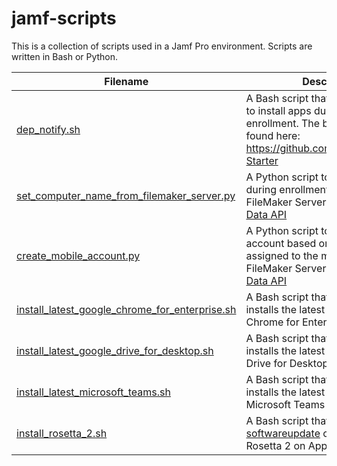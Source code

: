 # jamf-scripts
This is a collection of scripts used in a Jamf Pro environment. Scripts are written in Bash or Python.

| Filename | Description |
| ----------- | ----------- |
| [dep_notify.sh](https://github.com/ahrenwillms/jamf-scripts/blob/main/dep_notify.sh) | A Bash script that uses [DEPNotify](https://gitlab.com/Mactroll/DEPNotify) to install apps during Mac enrollment. The base script can be found here: https://github.com/jamf/DEPNotify-Starter |
| [set_computer_name_from_filemaker_server.py](https://github.com/ahrenwillms/jamf-scripts/blob/main/set_computer_name_from_filemaker_server.py) | A Python script to name a Mac during enrollment. Queries a FileMaker Server using FileMaker's [Data API](https://help.claris.com/en/data-api-guide/content/index.html) |
| [create_mobile_account.py](https://github.com/ahrenwillms/jamf-scripts/blob/main/create_mobile_account.py) | A Python script to create a mobile account based on the user assigned to the machine. Queries a FileMaker Server using FileMaker's [Data API](https://help.claris.com/en/data-api-guide/content/index.html) |
| [install_latest_google_chrome_for_enterprise.sh](https://github.com/ahrenwillms/jamf-scripts/blob/main/install_latest_google_chrome_for_enterprise.sh) | A Bash script that downloads and installs the latest version of Google Chrome for Enterprise |
| [install_latest_google_drive_for_desktop.sh](https://github.com/ahrenwillms/jamf-scripts/blob/main/install_latest_google_drive_for_desktop.sh) | A Bash script that downloads and installs the latest version of Google Drive for Desktop |
| [install_latest_microsoft_teams.sh](https://github.com/ahrenwillms/jamf-scripts/blob/main/install_latest_microsoft_teams.sh) | A Bash script that downloads and installs the latest version of Microsoft Teams |
| [install_rosetta_2.sh](https://github.com/ahrenwillms/jamf-scripts/blob/main/install_rosetta_2.sh) | A Bash script that uses the [softwareupdate](https://ss64.com/osx/softwareupdate.html) command to install Rosetta 2 on Apple Silicon Macs |